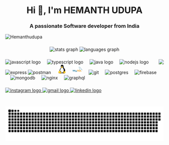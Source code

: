 <h1 align="center">Hi 👋, I'm HEMANTH UDUPA</h1>
<h3 align="center">A passionate Software developer from India</h3>
<p align="left"> <img src="https://komarev.com/ghpvc/?username=Hemanthudupa&label=Profile%20views&color=0e75b6&style=flat" alt="Hemanthudupa" /> </p>

###

<div align="center">
  <img src="https://github-readme-stats.vercel.app/api?username=Hemanthudupa&hide_title=false&hide_rank=false&show_icons=true&include_all_commits=true&count_private=true&disable_animations=false&theme=dracula&locale=en&hide_border=false" height="150" alt="stats graph" />
  <img src="https://github-readme-stats.vercel.app/api/top-langs?username=Hemanthudupa&locale=en&hide_title=false&layout=compact&card_width=320&langs_count=5&theme=dracula&hide_border=false" height="150" alt="languages graph" />
</div>

###

<img align="right" height="150" src="https://i.imgflip.com/65efzo.gif" />

###

<div align="left">
  <img src="https://cdn.jsdelivr.net/gh/devicons/devicon/icons/javascript/javascript-original.svg" height="30" alt="javascript logo" />
  <img width="12" />
  <img src="https://cdn.jsdelivr.net/gh/devicons/devicon/icons/typescript/typescript-original.svg" height="30" alt="typescript logo" />
  <img width="12" />
  <img src="https://skillicons.dev/icons?i=java" height="30" alt="java logo" />
  <img width="12" />
  <img src="https://skillicons.dev/icons?i=nodejs" height="30" alt="nodejs logo" />
  <img width="12" />
   <img src="https://skillicons.dev/icons?i=express" alt="express" width="30" height="30" />

  <img src="https://skillicons.dev/icons?i=postman" alt="postman" width="30" height="30" />
  <img width="12" />
  <img src="https://raw.githubusercontent.com/devicons/devicon/master/icons/linux/linux-original.svg" alt="linux" width="30" height="30" />
  <img width="12" />
  <img src="https://raw.githubusercontent.com/devicons/devicon/master/icons/mysql/mysql-original-wordmark.svg" alt="mysql" width="30" height="30" />
  <img width="12" />
  <img src="https://www.vectorlogo.zone/logos/git-scm/git-scm-icon.svg" alt="git" width="30" height="30" />
   <img width="12" />
   <img src="https://skillicons.dev/icons?i=postgres" alt="postgres" width="30" height="30" />
    <img width="12" />
   <img src="https://skillicons.dev/icons?i=firebase" alt="firebase" width="30" height="30" />
    <img width="12" />
   <img src="https://skillicons.dev/icons?i=mongodb" alt="mongodb" width="30" height="30" />
    <img width="12" />
   <img src="https://skillicons.dev/icons?i=nginx" alt="nginx" width="30" height="30" />
    <img width="12" />
   <img src="https://skillicons.dev/icons?i=graphql" alt="graphql" width="30" height="30" />
   

</div>

###

<div align="left">
  <a href="https://instagram.com/hemanth__udupa" target="_blank">
    <img src="https://img.shields.io/static/v1?message=Instagram&logo=instagram&label=&color=E4405F&logoColor=white&labelColor=&style=for-the-badge" height="35" alt="instagram logo" />
  </a>
  <a href="mailto:hemanthudupa06@gmail.com" target="_blank">
    <img src="https://img.shields.io/static/v1?message=Gmail&logo=gmail&label=&color=D14836&logoColor=white&labelColor=&style=for-the-badge" height="35" alt="gmail logo" />
  </a>
  <a href="www.linkedin.com/in/hemanth-udupa-91218b238" target="_blank">
    <img src="https://img.shields.io/static/v1?message=LinkedIn&logo=linkedin&label=&color=0077B5&logoColor=white&labelColor=&style=for-the-badge" height="35" alt="linkedin logo" />
  </a>
  <!-- <a href="https://api.whatsapp.com/send/?phone=%2B919747314758&text&type=phone_number&app_absent=0" target="_blank"> -->
    <!-- <img src="https://img.shields.io/static/v1?message=WhatsApp&logo=whatsapp&label=&color=25D366&logoColor=white&labelColor=&style=for-the-badge" height="35" alt="whatsapp logo" /> -->
  </a>
</div>

###

<br clear="both">

<div align="center">
<a href=#><img src="contributions.svg"></a>
</div>
